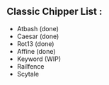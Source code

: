 ## Classic Chipper List : ##

- Atbash (done)
- Caesar (done)
- Rot13 (done)
- Affine (done)
- Keyword (WIP)
- Railfence
- Scytale